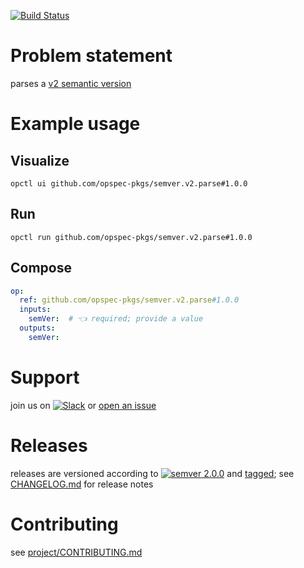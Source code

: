 [![Build Status](https://github.com/opspec-pkgs/semver.v2.parse/workflows/build/badge.svg?branch=main)](https://github.com/opspec-pkgs/semver.v2.parse/actions?query=workflow%3Abuild+branch%3Amain)

# Problem statement

parses a [v2 semantic version](https://semver.org/spec/v2.0.0.html)

# Example usage

## Visualize

```shell
opctl ui github.com/opspec-pkgs/semver.v2.parse#1.0.0
```

## Run

```
opctl run github.com/opspec-pkgs/semver.v2.parse#1.0.0
```

## Compose

```yaml
op:
  ref: github.com/opspec-pkgs/semver.v2.parse#1.0.0
  inputs:
    semVer:  # 👈 required; provide a value
  outputs:
    semVer:
```

# Support

join us on
[![Slack](https://img.shields.io/badge/slack-opctl-E01563.svg)](https://join.slack.com/t/opctl/shared_invite/zt-51zodvjn-Ul_UXfkhqYLWZPQTvNPp5w)
or
[open an issue](https://github.com/opspec-pkgs/semver.v2.parse/issues)

# Releases

releases are versioned according to
[![semver 2.0.0](https://img.shields.io/badge/semver-2.0.0-brightgreen.svg)](http://semver.org/spec/v2.0.0.html)
and [tagged](https://git-scm.com/book/en/v2/Git-Basics-Tagging); see
[CHANGELOG.md](CHANGELOG.md) for release notes

# Contributing

see
[project/CONTRIBUTING.md](https://github.com/opspec-pkgs/project/blob/main/CONTRIBUTING.md)
